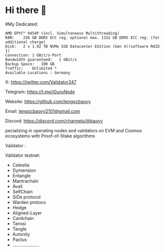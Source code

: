 # Hi there 👋

#My Dedicated:

    AMD EPYC™ 9454P (incl. Simultaneous Multithreading)
    RAM:	256 GB DDR5 ECC reg. optional max. 1152 GB DDR5 ECC reg. (for additional charge)
    Disk:	2 x 1.92 TB NVMe SSD Datacenter Edition (Gen 4)(software RAID 1)
    Connection:	1 GBit/s-Port
    Bandwidth guaranteed:	1 GBit/s
    Backup Space:	100 GB
    Traffic:	Unlimited *
    Available Locations	: Germany

X:  https://twitter.com/Validator247

Telegram: https://t.me/iGuruNode

Website: https://github.com/lengocbaovy

Email: lengocbaovy2101@gmail.com 

Discord: https://discord.com/channels/@baovy

pecializing in operating nodes and validators on EVM and Cosmos ecosystems with Proof-of-Stake algorithms

Validator :


Validator testnet:
- Celestia
- Dymension
- Entangle
- Mantrachain
- Avail
- SelfChain
- SiDe protocol
- Warden protoco
- Hedge
- Aligned-Layer
- Cardchain
- Tanssi
- Tangle
- Autonity
- Pactus
- .....................


